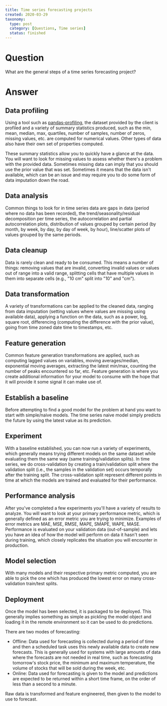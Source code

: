 ```yaml
---
title: Time series forecasting projects
created: 2020-03-29
taxonomy:
  type: post
  category: [Questions, Time series]
  status: finished
---
```


# Question
What are the general steps of a time series forecasting project?

# Answer
## Data profiling
Using a tool such as [pandas-profiling](https://github.com/pandas-profiling/pandas-profiling), the dataset provided by the client is profiled and a variety of summary statistics produced, such as the min, mean, median, max, quartiles, number of samples, number of zeros, missing values, etc. are computed for numerical values. Other types of data also have their own set of properties computed.

These summary statistics allow you to quickly have a glance at the data. You will want to look for missing values to assess whether there's a problem with the provided data. Sometimes missing data can imply that you should use the prior value that was set. Sometimes it means that the data isn't available, which can be an issue and may require you to do some form of data imputation down the road.

## Data analysis
Common things to look for in time series data are gaps in data (period where no data has been recorded), the trend/seasonality/residual decomposition per time series, the autocorrelation and partial autocorrelation plots, distribution of values grouped by certain period (by month, by week, by day, by day of week, by hour), line/scatter plots of values grouped by the same periods.

## Data cleanup
Data is rarely clean and ready to be consumed. This means a number of things: removing values that are invalid, converting invalid values or values out of range into a valid range, splitting cells that have multiple values in them into separate cells (e.g., "10 cm" split into "10" and "cm").

## Data transformation
A variety of transformations can be applied to the cleaned data, ranging from data imputation (setting values where values are missing using available data), applying a function on the data, such as a power, log, square root, differencing (computing the difference with the prior value), going from time zoned date time to timestamps, etc.

## Feature generation
Common feature generation transformations are applied, such as computing lagged values on variables, moving averages/median, exponential moving averages, extracting the latest min/max, counting the number of peaks encountered so far, etc. Feature generation is where you create additional information for your model to consume with the hope that it will provide it some signal it can make use of.

## Establish a baseline
Before attempting to find a good model for the problem at hand you want to start with simple/naive models. The time series naive model simply predicts the future by using the latest value as its prediction.

## Experiment
With a baseline established, you can now run a variety of experiments, which generally means trying different models on the same dataset while evaluating them the same way (same training/validation splits). In time series, we do cross-validation by creating a train/validation split where the validation split (i.e., the samples in the validation set) occurs temporally after the training split. The cross-validation split represent different points in time at which the models are trained and evaluated for their performance.

## Performance analysis
After you've completed a few experiments you'll have a variety of results to analyze. You will want to look at your primary performance metric, which is generally defined as an error metric you are trying to minimize. Examples of error metrics are MAE, MSE, RMSE, MAPE, SMAPE, WAPE, MASE. Performance is evaluated on your validation data (out-of-sample) and lets you have an idea of how the model will perform on data it hasn't seen during training, which closely replicates the situation you will encounter in production.

## Model selection
With many models and their respective primary metric computed, you are able to pick the one which has produced the lowest error on many cross-validation train/test splits.

## Deployment
Once the model has been selected, it is packaged to be deployed. This generally implies something as simple as pickling the model object and loading it in the remote environment so it can be used to do predictions.

There are two modes of forecasting:
* Offline: Data used for forecasting is collected during a period of time and then a scheduled task uses this newly available data to create new forecasts. This is generally used for systems with large amounts of data where the forecasts are not needed in real time, such as forecasting tomorrow's stock price, the minimum and maximum temperature, the volume of stocks that will be sold during the week, etc.
* Online: Data used for forecasting is given to the model and predictions are expected to be returned within a short time frame, on the order of less than a second to a minute.

Raw data is transformed and feature engineered, then given to the model to use to forecast.
